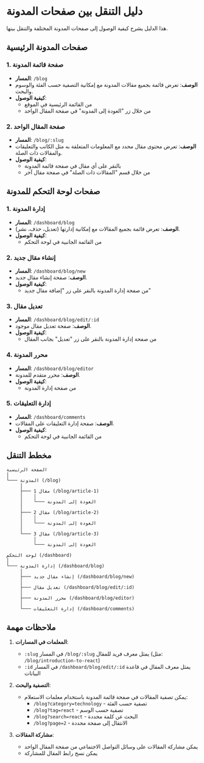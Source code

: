 # دليل التنقل بين صفحات المدونة

هذا الدليل يشرح كيفية الوصول إلى صفحات المدونة المختلفة والتنقل بينها.

## صفحات المدونة الرئيسية

### 1. صفحة قائمة المدونة
- **المسار**: `/blog`
- **الوصف**: تعرض قائمة بجميع مقالات المدونة مع إمكانية التصفية حسب الفئة والوسوم والبحث.
- **كيفية الوصول**:
  - من القائمة الرئيسية في الموقع
  - من خلال زر "العودة إلى المدونة" في صفحة المقال الواحد

### 2. صفحة المقال الواحد
- **المسار**: `/blog/:slug`
- **الوصف**: تعرض محتوى مقال محدد مع المعلومات المتعلقة به مثل الكاتب والتعليقات والمقالات ذات الصلة.
- **كيفية الوصول**:
  - بالنقر على أي مقال في صفحة قائمة المدونة
  - من خلال قسم "المقالات ذات الصلة" في صفحة مقال آخر

## صفحات لوحة التحكم للمدونة

### 1. إدارة المدونة
- **المسار**: `/dashboard/blog`
- **الوصف**: تعرض قائمة بجميع المقالات مع إمكانية إدارتها (تعديل، حذف، نشر).
- **كيفية الوصول**:
  - من القائمة الجانبية في لوحة التحكم

### 2. إنشاء مقال جديد
- **المسار**: `/dashboard/blog/new`
- **الوصف**: صفحة إنشاء مقال جديد.
- **كيفية الوصول**:
  - من صفحة إدارة المدونة بالنقر على زر "إضافة مقال جديد"

### 3. تعديل مقال
- **المسار**: `/dashboard/blog/edit/:id`
- **الوصف**: صفحة تعديل مقال موجود.
- **كيفية الوصول**:
  - من صفحة إدارة المدونة بالنقر على زر "تعديل" بجانب المقال

### 4. محرر المدونة
- **المسار**: `/dashboard/blog/editor`
- **الوصف**: محرر متقدم للمدونة.
- **كيفية الوصول**:
  - من صفحة إدارة المدونة

### 5. إدارة التعليقات
- **المسار**: `/dashboard/comments`
- **الوصف**: صفحة إدارة التعليقات على المقالات.
- **كيفية الوصول**:
  - من القائمة الجانبية في لوحة التحكم

## مخطط التنقل

```
الصفحة الرئيسية
│
└─── المدونة (/blog)
     │
     ├─── مقال 1 (/blog/article-1)
     │    │
     │    └─── العودة إلى المدونة
     │
     ├─── مقال 2 (/blog/article-2)
     │    │
     │    └─── العودة إلى المدونة
     │
     └─── مقال 3 (/blog/article-3)
          │
          └─── العودة إلى المدونة

لوحة التحكم (/dashboard)
│
└─── إدارة المدونة (/dashboard/blog)
     │
     ├─── إنشاء مقال جديد (/dashboard/blog/new)
     │
     ├─── تعديل مقال (/dashboard/blog/edit/:id)
     │
     ├─── محرر المدونة (/dashboard/blog/editor)
     │
     └─── إدارة التعليقات (/dashboard/comments)
```

## ملاحظات مهمة

1. **المعلمات في المسارات**:
   - `:slug` في المسار `/blog/:slug` يمثل معرف فريد للمقال (مثل: `/blog/introduction-to-react`)
   - `:id` في المسار `/dashboard/blog/edit/:id` يمثل معرف المقال في قاعدة البيانات

2. **التصفية والبحث**:
   - يمكن تصفية المقالات في صفحة قائمة المدونة باستخدام معلمات الاستعلام:
     - `/blog?category=technology` - تصفية حسب الفئة
     - `/blog?tag=react` - تصفية حسب الوسم
     - `/blog?search=react` - البحث عن كلمة محددة
     - `/blog?page=2` - الانتقال إلى صفحة محددة

3. **مشاركة المقالات**:
   - يمكن مشاركة المقالات على وسائل التواصل الاجتماعي من صفحة المقال الواحد
   - يمكن نسخ رابط المقال للمشاركة
